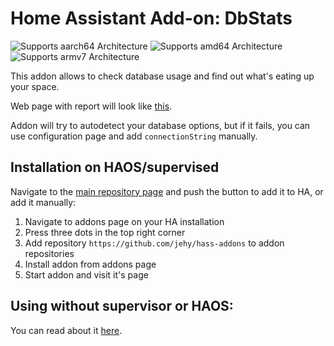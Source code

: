 # Home Assistant Add-on: DbStats

![Supports aarch64 Architecture][aarch64-shield]
![Supports amd64 Architecture][amd64-shield]
![Supports armv7 Architecture][armv7-shield]

[aarch64-shield]: https://img.shields.io/badge/aarch64-yes-green.svg
[amd64-shield]: https://img.shields.io/badge/amd64-yes-green.svg
[armv7-shield]: https://img.shields.io/badge/armv7-yes-green.svg

This addon allows to check database usage and find out what's eating up your space.

Web page with report will look like [this](screen.png).

Addon will try to autodetect your database options, but if it fails, you can use configuration page and add `connectionString` manually.


## Installation on HAOS/supervised

Navigate to the [main repository page](https://github.com/jehy/hass-addons/tree/master)
and push the button to add it to HA, or add it manually:

1. Navigate to addons page on your HA installation
2. Press three dots in the top right corner
3. Add repository `https://github.com/jehy/hass-addons` to addon repositories
4. Install addon from addons page
5. Start addon and visit it's page

## Using without supervisor or HAOS:

You can read about it [here](https://github.com/jehy/hass-dbstats).

